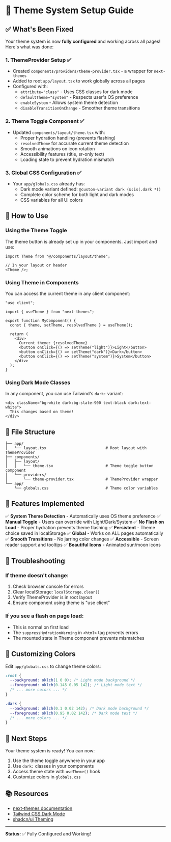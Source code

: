 # 🎨 Theme System Setup Guide

## ✅ What's Been Fixed

Your theme system is now **fully configured** and working across all pages! Here's what was done:

### 1. **ThemeProvider Setup** ✅

- Created `components/providers/theme-provider.tsx` - a wrapper for `next-themes`
- Added to root `app/layout.tsx` to work globally across all pages
- Configured with:
  - `attribute="class"` - Uses CSS classes for dark mode
  - `defaultTheme="system"` - Respects user's OS preference
  - `enableSystem` - Allows system theme detection
  - `disableTransitionOnChange` - Smoother theme transitions

### 2. **Theme Toggle Component** ✅

- Updated `components/layout/theme.tsx` with:
  - Proper hydration handling (prevents flashing)
  - `resolvedTheme` for accurate current theme detection
  - Smooth animations on icon rotation
  - Accessibility features (title, sr-only text)
  - Loading state to prevent hydration mismatch

### 3. **Global CSS Configuration** ✅

- Your `app/globals.css` already has:
  - Dark mode variant defined: `@custom-variant dark (&:is(.dark *))`
  - Complete color scheme for both light and dark modes
  - CSS variables for all UI colors

## 🚀 How to Use

### Using the Theme Toggle

The theme button is already set up in your components. Just import and use:

```tsx
import Theme from "@/components/layout/theme";

// In your layout or header
<Theme />;
```

### Using Theme in Components

You can access the current theme in any client component:

```tsx
"use client";

import { useTheme } from "next-themes";

export function MyComponent() {
  const { theme, setTheme, resolvedTheme } = useTheme();

  return (
    <div>
      Current theme: {resolvedTheme}
      <button onClick={() => setTheme("light")}>Light</button>
      <button onClick={() => setTheme("dark")}>Dark</button>
      <button onClick={() => setTheme("system")}>System</button>
    </div>
  );
}
```

### Using Dark Mode Classes

In any component, you can use Tailwind's `dark:` variant:

```tsx
<div className="bg-white dark:bg-slate-900 text-black dark:text-white">
  This changes based on theme!
</div>
```

## 📁 File Structure

```
├── app/
│   └── layout.tsx                          # Root layout with ThemeProvider
├── components/
│   ├── layout/
│   │   └── theme.tsx                       # Theme toggle button component
│   └── providers/
│       └── theme-provider.tsx              # ThemeProvider wrapper
└── app/
    └── globals.css                         # Theme color variables
```

## 🎯 Features Implemented

✅ **System Theme Detection** - Automatically uses OS theme preference
✅ **Manual Toggle** - Users can override with Light/Dark/System
✅ **No Flash on Load** - Proper hydration prevents theme flashing
✅ **Persistent** - Theme choice saved in localStorage
✅ **Global** - Works on ALL pages automatically
✅ **Smooth Transitions** - No jarring color changes
✅ **Accessible** - Screen reader support and tooltips
✅ **Beautiful Icons** - Animated sun/moon icons

## 🔧 Troubleshooting

### If theme doesn't change:

1. Check browser console for errors
2. Clear localStorage: `localStorage.clear()`
3. Verify ThemeProvider is in root layout
4. Ensure component using theme is "use client"

### If you see a flash on page load:

- This is normal on first load
- The `suppressHydrationWarning` in `<html>` tag prevents errors
- The mounted state in Theme component prevents mismatches

## 🎨 Customizing Colors

Edit `app/globals.css` to change theme colors:

```css
:root {
  --background: oklch(1 0 0); /* Light mode background */
  --foreground: oklch(0.145 0.05 142); /* Light mode text */
  /* ... more colors ... */
}

.dark {
  --background: oklch(0.1 0.02 142); /* Dark mode background */
  --foreground: oklch(0.95 0.02 142); /* Dark mode text */
  /* ... more colors ... */
}
```

## 🚀 Next Steps

Your theme system is ready! You can now:

1. Use the theme toggle anywhere in your app
2. Use `dark:` classes in your components
3. Access theme state with `useTheme()` hook
4. Customize colors in `globals.css`

## 📚 Resources

- [next-themes documentation](https://github.com/pacocoursey/next-themes)
- [Tailwind CSS Dark Mode](https://tailwindcss.com/docs/dark-mode)
- [shadcn/ui Theming](https://ui.shadcn.com/docs/theming)

---

**Status:** ✅ Fully Configured and Working!
